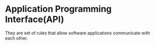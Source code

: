 # Application Programming Interface(API)
They are set of rules that allow software applications communicate with each other.